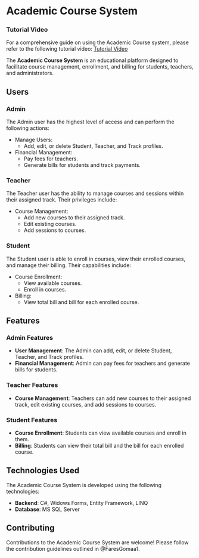 # Academic Course System

### Tutorial Video
For a comprehensive guide on using the Academic Course system, please refer to the following tutorial video: [Tutorial Video](https://youtu.be/Ec0ni5s3JaI)

The **Academic Course System** is an educational platform designed to facilitate course management, enrollment, and billing for students, teachers, and administrators.

## Users

### Admin

The Admin user has the highest level of access and can perform the following actions:

- Manage Users:
  - Add, edit, or delete Student, Teacher, and Track profiles.
- Financial Management:
  - Pay fees for teachers.
  - Generate bills for students and track payments.

### Teacher

The Teacher user has the ability to manage courses and sessions within their assigned track. Their privileges include:

- Course Management:
  - Add new courses to their assigned track.
  - Edit existing courses.
  - Add sessions to courses.

### Student

The Student user is able to enroll in courses, view their enrolled courses, and manage their billing. Their capabilities include:

- Course Enrollment:
  - View available courses.
  - Enroll in courses.
- Billing:
  - View total bill and bill for each enrolled course.

## Features

### Admin Features

- **User Management**: The Admin can add, edit, or delete Student, Teacher, and Track profiles.
- **Financial Management**: Admin can pay fees for teachers and generate bills for students.

### Teacher Features

- **Course Management**: Teachers can add new courses to their assigned track, edit existing courses, and add sessions to courses.

### Student Features

- **Course Enrollment**: Students can view available courses and enroll in them.
- **Billing**: Students can view their total bill and the bill for each enrolled course.

## Technologies Used

The Academic Course System is developed using the following technologies:

- **Backend**: C#, Widows Forms, Entity Framework, LINQ
- **Database**: MS SQL Server
## Contributing

Contributions to the Academic Course System are welcome! Please follow the contribution guidelines outlined in @FaresGomaa1.

